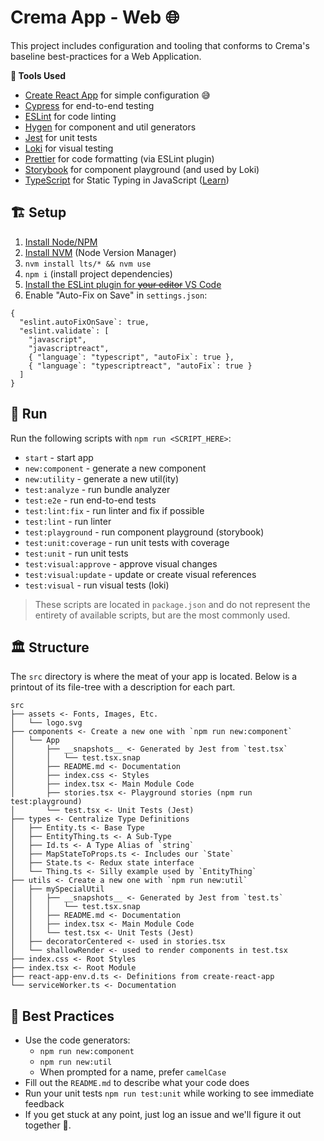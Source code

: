 # Crema App - Web 🌐

This project includes configuration and tooling that conforms to Crema's baseline best-practices for a Web Application. 

**🧰 Tools Used**

- [Create React App](https://facebook.github.io/create-react-app/) for simple configuration 😅
- [Cypress](https://www.cypress.io) for end-to-end testing
- [ESLint](https://eslint.org) for code linting
- [Hygen](http://www.hygen.io) for component and util generators
- [Jest](https://jestjs.io) for unit tests
- [Loki](https://loki.js.org) for visual testing
- [Prettier](https://prettier.io) for code formatting (via ESLint plugin)
- [Storybook](https://storybook.js.org) for component playground (and used by Loki)
- [TypeScript](http://www.typescriptlang.org) for Static Typing in JavaScript ([Learn](http://www.typescriptlang.org/docs/handbook/basic-types.html))

## 🏗 Setup

1. [Install Node/NPM](https://nodejs.org/en/)
2. [Install NVM](https://github.com/creationix/nvm#installation-and-update) (Node Version Manager)
3. `nvm install lts/* && nvm use`
4. `npm i` (install project dependencies)
5. [Install the ESLint plugin for ~~your editor~~ VS Code](https://marketplace.visualstudio.com/items?itemName=dbaeumer.vscode-eslint)
6. Enable "Auto-Fix on Save" in `settings.json`: 
```
{
  "eslint.autoFixOnSave`: true,
  "eslint.validate`: [
    "javascript",
    "javascriptreact",
    { "language`: "typescript", "autoFix`: true },
    { "language`: "typescriptreact", "autoFix`: true }
  ]
}
```

## 👟 Run

Run the following scripts with `npm run <SCRIPT_HERE>`:

- `start` - start app
- `new:component` - generate a new component
- `new:utility` - generate a new util(ity)
- `test:analyze` - run bundle analyzer
- `test:e2e` - run end-to-end tests
- `test:lint:fix` - run linter and fix if possible
- `test:lint` - run linter
- `test:playground` - run component playground (storybook)
- `test:unit:coverage` - run unit tests with coverage
- `test:unit` - run unit tests
- `test:visual:approve` - approve visual changes
- `test:visual:update` - update or create visual references
- `test:visual` - run visual tests (loki)

>These scripts are located in `package.json` and do not represent the entirety of available scripts, but are the most commonly used.

## 🏛 Structure

The `src` directory is where the meat of your app is located. Below is a printout of its file-tree with a description for each part.

```
src
├── assets <- Fonts, Images, Etc.
│   └── logo.svg
├── components <- Create a new one with `npm run new:component`
│   └── App
│       ├── __snapshots__ <- Generated by Jest from `test.tsx`
│       │   └── test.tsx.snap
│       ├── README.md <- Documentation
│       ├── index.css <- Styles
│       ├── index.tsx <- Main Module Code
│       ├── stories.tsx <- Playground stories (npm run test:playground)
│       └── test.tsx <- Unit Tests (Jest)
├── types <- Centralize Type Definitions
│   ├── Entity.ts <- Base Type
│   ├── EntityThing.ts <- A Sub-Type
│   ├── Id.ts <- A Type Alias of `string`
│   ├── MapStateToProps.ts <- Includes our `State`
│   ├── State.ts <- Redux state interface
│   └── Thing.ts <- Silly example used by `EntityThing`
├── utils <- Create a new one with `npm run new:util`
│   ├── mySpecialUtil
│   │   ├── __snapshots__ <- Generated by Jest from `test.ts`
│   │   │   └── test.tsx.snap
│   │   ├── README.md <- Documentation
│   │   ├── index.tsx <- Main Module Code
│   │   └── test.tsx <- Unit Tests (Jest)
│   ├── decoratorCentered <- used in stories.tsx
│   └── shallowRender <- used to render components in test.tsx
├── index.css <- Root Styles
├── index.tsx <- Root Module
├── react-app-env.d.ts <- Definitions from create-react-app
└── serviceWorker.ts <- Documentation
```

## 🥇 Best Practices

- Use the code generators:
  - `npm run new:component`
  - `npm run new:util`
  - When prompted for a name, prefer `camelCase`
- Fill out the `README.md` to describe what your code does
- Run your unit tests `npm run test:unit` while working to see immediate feedback
- If you get stuck at any point, just log an issue and we'll figure it out together 👭.
